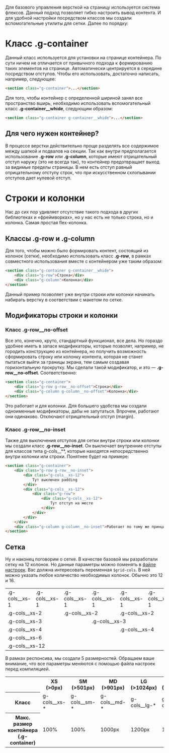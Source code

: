 Для базового управления версткой на страницу используется система флексов. Данный подход позволяет гибко настроить вывод контента. И для удобной настройки посредством классов мы создали вспомогательные утилиты для сетки. Далее по порядку:
# Класс .g-container
Данный класс используется для установки на странице контейнера. По сути ничем не отличается от привычного подхода к формированию таких элементов на странице. Автоматически центрируется в середине посредством отступов.
Чтобы его использовать, достаточно написать, например, следующее:
```html
<section class="g-container">...</section>
```
Для того, чтобы контейнер с определенной шириной занял все пространство вширь, необходимо использовать вспомогательный класс **.g-container__whide**, следующим образом:
```html
<section class="g-container g-container__whide">...</section>
```
## Для чего нужен контейнер?
В процессе верстки действительно проще разделять все содержимое между шапкой и подвалов на секции. Так как внутри предполагается использование **.g-row** или **.g-column**, которые имеют отрицательный отступ наружу (это не всегда так), то контейнер предотвращает выход за видимые пределы страницы. В нем есть отступ равный отрицательному отступу строк, что при искусственном схлопывании отступов дает нулевой отступ.
# Строки и колонки
Нас до сих пор удивляет отсутствие такого подхода в других библиотеках и «фреймворках», но у нас есть не только строка, но и колонка. Самая простая flex-колонка.
## Классы .g-row и .g-column
Для того, чтобы можно было формировать контент, состоящий из колонок (сетки), необходимо использовать класс **.g-row**, в рамках совместного использования вместе с контейнером уже таким образом:
```html
<section class="g-container g-container__whide">
    <div class="g-row">Строка</div>
    <div class="g-column">Колонка</div>
</section>
```
Данный пример позволяет уже внутри строки или колонки начинать набирать верстку в соответствии с макетом по сетке.
## Модификаторы строки и колонки
### Класс .g-row__no-offset
Все это, конечно, круто, стандартный функционал, все дела. Но гораздо удобнее иметь в запасе модификаторы, которые позволят, например, не городить конструкцию из контейнера, но получить возможность сформировать строку или колонку контента, которая не станет пытаться выйти за границы экрана, тем самым создавая горизонтальную прокрутку. Мы сделали такой модификатор, и это — **.g-row__no-offset**. Соответственно:
```html
<section class="g-container">
    <div class="g-row g-row__no-offset">Строка</div>
    <div class="g-column g-column__no-offset">Колонка</div>
</section>
```
Это работает и для колонки. Для большего удобства мы создали одноименные модификаторы, дабы не запутаться. Впрочем, работают они одинаково. Отключают отрицательный отступ (margin).
### Класс .g-row__no-inset
Также для выключения отступов для сетки внутри строки или колонки мы создали класс **.g-row__no-inset**. Он выключает внутренние отступы для классов типа g-cols__**, которые находятся непосредственно внутри колонки или строки. Понятнее будет на примере:
```html
<section class="g-container">
    <div class="g-row g-row__no-inset">
        <div class="g-cols__xs-12">
            Тут выключен padding
        </div>
        <div class="g-cols__xs-12">
            <div class="g-row">
                <div class="g-cols__xs-12">
                    Тут отступ на месте
                </div>
            </div>
        </div>
    </div>
    <div class="g-column g-column__no-inset">Работает по тому же принципу, что и .g-row__no-inset</div>
</section>
```
## Сетка
Ну и наконец поговорим о сетке. В качестве базовой мы разработали сетку на 12 колонок. Но данные параметры можно поменять в [файле настроек](https://github.com/devamstudio/fa-kit/blob/master/dev/variables.sass). Вас должна интересовать переменная `$grid-cols`. В ней можно указать любое количество необходимых колонок. Обычно это 12 и 16.
<table>
	<tr>
		<td>.g-cols__xs-1</td>
		<td>.g-cols__xs-1</td>
		<td>.g-cols__xs-1</td>
		<td>.g-cols__xs-1</td>
		<td>.g-cols__xs-1</td>
		<td>.g-cols__xs-1</td>
		<td>.g-cols__xs-1</td>
		<td>.g-cols__xs-1</td>
		<td>.g-cols__xs-1</td>
		<td>.g-cols__xs-1</td>
		<td>.g-cols__xs-1</td>
		<td>.g-cols__xs-1</td>
	</tr>
	<tr>
		<td colspan="2">.g-cols__xs-2</td>
		<td colspan="2">.g-cols__xs-2</td>
		<td colspan="2">.g-cols__xs-2</td>
		<td colspan="2">.g-cols__xs-2</td>
		<td colspan="2">.g-cols__xs-2</td>
		<td colspan="2">.g-cols__xs-2</td>
	</tr>
	<tr>
		<td colspan="3">.g-cols__xs-3</td>
		<td colspan="3">.g-cols__xs-3</td>
		<td colspan="3">.g-cols__xs-3</td>
		<td colspan="3">.g-cols__xs-3</td>
	</tr>
	<tr>
		<td colspan="4">.g-cols__xs-4</td>
		<td colspan="4">.g-cols__xs-4</td>
		<td colspan="4">.g-cols__xs-4</td>
	</tr>
	<tr>
		<td colspan="6">.g-cols__xs-6</td>
		<td colspan="6">.g-cols__xs-6</td>
	</tr>
	<tr>
		<td colspan="12">.g-cols__xs-12</td>
	</tr>
</table>

В рамках респонсива, мы создали 5 размерностей. Обращаем ваше внимание, что все параметры меняются с помощью файла настроек перед компиляцией. 
<table>
	<tr>
		<th></th>
		<th>XS (>0px)</th>
		<th>SM (>501px)</th>
		<th>MD (>901px)</th>
		<th>LG (>1024px)</th>
		<th>XL (>1441px)</th>
	</tr>
	<tr>
		<th scope="col">Класс</th>
		<td>g-cols__xs-*</td>
		<td>g-cols__sm-*</td>
		<td>g-cols__md-*</td>
		<td>g-cols__lg-*</td>
		<td>g-cols__xl-*</td>
	</tr>
	<tr>
		<th scope="col">Макс. размер контейнера (.g-container)</th>
		<td>100%</td>
		<td>100%</td>
		<td>1000px</td>
		<td>1200px</td>
		<td>1200px</td>
	</tr>
</table>